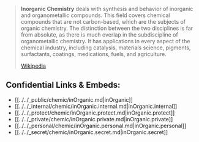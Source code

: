 
> **Inorganic Chemistry** deals with synthesis and behavior of inorganic and organometallic compounds. This field covers chemical compounds that are not carbon-based, which are the subjects of organic chemistry. The distinction between the two disciplines is far from absolute, as there is much overlap in the subdiscipline of organometallic chemistry. It has applications in every aspect of the chemical industry, including catalysis, materials science, pigments, surfactants, coatings, medications, fuels, and agriculture.
>
> [Wikipedia](https://en.wikipedia.org/wiki/Inorganic%20chemistry)



## Confidential Links & Embeds: 
- [[../../_public/chemic/inOrganic.md|inOrganic]] 
- [[../../_internal/chemic/inOrganic.internal.md|inOrganic.internal]] 
- [[../../_protect/chemic/inOrganic.protect.md|inOrganic.protect]] 
- [[../../_private/chemic/inOrganic.private.md|inOrganic.private]] 
- [[../../_personal/chemic/inOrganic.personal.md|inOrganic.personal]] 
- [[../../_secret/chemic/inOrganic.secret.md|inOrganic.secret]]

